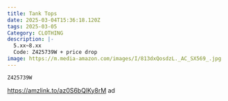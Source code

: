 ```yaml
---
title: Tank Tops
date: 2025-03-04T15:36:18.120Z
tags: 2025-03-05
Category: CLOTHING
description: |-
  5.xx~8.xx
  Code: Z425739W + price drop
image: https://m.media-amazon.com/images/I/813dxQosdzL._AC_SX569_.jpg
---
```

<pre class="language-javascript"><code

class="language-javascript">Z425739W  </code></pre>

https://amzlink.to/az0S6bQlKy8rM  ad
